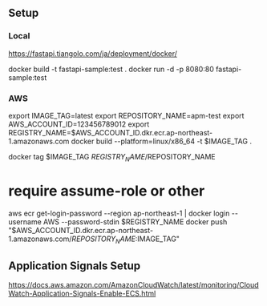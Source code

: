 
## Setup

### Local
https://fastapi.tiangolo.com/ja/deployment/docker/

docker build -t fastapi-sample:test .
docker run -d -p 8080:80 fastapi-sample:test  

### AWS
export IMAGE_TAG=latest
export REPOSITORY_NAME=apm-test
export AWS_ACCOUNT_ID=123456789012
export REGISTRY_NAME=$AWS_ACCOUNT_ID.dkr.ecr.ap-northeast-1.amazonaws.com
docker build --platform=linux/x86_64 -t $IMAGE_TAG .

docker tag $IMAGE_TAG $REGISTRY_NAME/$REPOSITORY_NAME

# require assume-role or other
aws ecr get-login-password --region ap-northeast-1 | docker login --username AWS --password-stdin $REGISTRY_NAME
docker push "$AWS_ACCOUNT_ID.dkr.ecr.ap-northeast-1.amazonaws.com/$REPOSITORY_NAME:$IMAGE_TAG"

## Application Signals Setup

https://docs.aws.amazon.com/AmazonCloudWatch/latest/monitoring/CloudWatch-Application-Signals-Enable-ECS.html